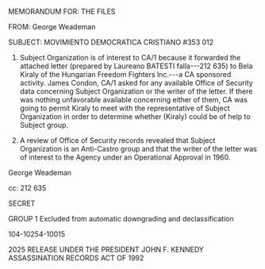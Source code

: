 MEMORANDUM FOR: THE FILES

FROM: George Weademan

SUBJECT: MOVIMIENTO DEMOCRATICA CRISTIANO
#353 012

1.  Subject Organization is of interest to CA/1 because it forwarded the attached letter (prepared by Laureano BATESTI falla---212 635) to Bela Kiraly of the Hungarian Freedom Fighters Inc.---a CA sponsored activity. James Condon, CA/1 asked for any available Office of Security data concerning Subject Organization or the writer of the letter. If there was nothing unfavorable available concerning either of them, CA was going to permit Kiraly to meet with the representative of Subject Organization in order to determine whether (Kiraly) could be of help to Subject group.

2.  A review of Office of Security records revealed that Subject Organization is an Anti-Castro group and that the writer of the letter was of interest to the Agency under an Operational Approval in 1960.

George Weademan

cc: 212 635

SECRET

GROUP 1
Excluded from automatic
downgrading and
declassification

104-10254-10015

2025 RELEASE UNDER THE PRESIDENT JOHN F. KENNEDY ASSASSINATION RECORDS ACT OF 1992
